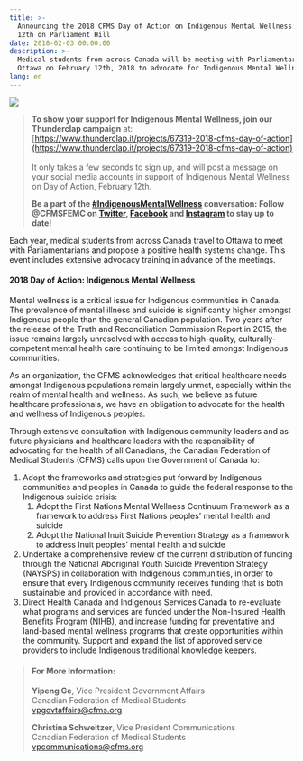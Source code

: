 ```yaml
---
title: >-
  Announcing the 2018 CFMS Day of Action on Indigenous Mental Wellness: February
  12th on Parliament Hill
date: 2018-02-03 00:00:00
description: >-
  Medical students from across Canada will be meeting with Parliamentarians in
  Ottawa on February 12th, 2018 to advocate for Indigenous Mental Wellness
lang: en
---
```



![](/uploads/versions/day-of-action-rectangle-2---x----1921-1081x---.png)

> **To show your support for Indigenous Mental Wellness, join our Thunderclap campaign** at: [https://www.thunderclap.it/projects/67319-2018-cfms-day-of-action](https://www.thunderclap.it/projects/67319-2018-cfms-day-of-action)<br><br>It only takes a few seconds to sign up, and will post a message on your social media accounts in support of Indigenous Mental Wellness on Day of Action, February 12th.
>
>
> **Be a part of the [#IndigenousMentalWellness](https://twitter.com/search?q=%23IndigenousMentalWellness&amp;src=tyah) conversation: Follow @CFMSFEMC on [Twitter](https://twitter.com/CFMSFEMC), [Facebook](https://www.facebook.com/CFMSFEMC/) and [Instagram](https://www.instagram.com/cfmsfemc/) to stay up to date!&nbsp;**

Each year, medical students from across Canada travel to Ottawa to meet with Parliamentarians and propose a positive health systems change. This event includes extensive advocacy training in advance of the meetings.

#### 2018 Day of Action: Indigenous Mental Wellness

Mental wellness is a critical issue for Indigenous communities in Canada. The prevalence of mental illness and suicide is significantly higher amongst Indigenous people than the general Canadian population. Two years after the release of the Truth and Reconciliation Commission Report in 2015, the issue remains largely unresolved with access to high-quality, culturally-competent mental health care continuing to be limited amongst Indigenous communities.

As an organization, the CFMS acknowledges that critical healthcare needs amongst Indigenous populations remain largely unmet, especially within the realm of mental health and wellness. As such, we believe as future healthcare professionals, we have an obligation to advocate for the health and wellness of Indigenous peoples.

Through extensive consultation with Indigenous community leaders and as future physicians and healthcare leaders with the responsibility of advocating for the health of all Canadians, the Canadian Federation of Medical Students (CFMS) calls upon the Government of Canada to:

1. Adopt the frameworks and strategies put forward by Indigenous communities and peoples in Canada to guide the federal response to the Indigenous suicide crisis:
   1. Adopt the First Nations Mental Wellness Continuum Framework as a framework to address First Nations peoples’ mental health and suicide
   2. Adopt the National Inuit Suicide Prevention Strategy as a framework to address Inuit peoples’ mental health and suicide
2. Undertake a comprehensive review of the current distribution of funding through the National Aboriginal Youth Suicide Prevention Strategy (NAYSPS) in collaboration with Indigenous communities, in order to ensure that every Indigenous community receives funding that is both sustainable and provided in accordance with need.
3. Direct Health Canada and Indigenous Services Canada to re-evaluate what programs and services are funded under the Non-Insured Health Benefits Program (NIHB), and increase funding for preventative and land-based mental wellness programs that create opportunities within the community. Support and expand the list of approved service providers to include Indigenous traditional knowledge keepers.

> #### For More Information:
>
> **Yipeng Ge**, Vice President Government Affairs<br>Canadian Federation of Medical Students<br>[vpgovtaffairs@cfms.org](javascript:void(location.href='mailto:'+String.fromCharCode(118,112,103,111,118,116,97,102,102,97,105,114,115,64,99,102,109,115,46,111,114,103)))
>
>
> **Christina Schweitzer**, Vice President Communications<br>Canadian Federation of Medical Students<br>[vpcommunications@cfms.org](javascript:void(location.href='mailto:'+String.fromCharCode(118,112,99,111,109,109,117,110,105,99,97,116,105,111,110,115,64,99,102,109,115,46,111,114,103)))